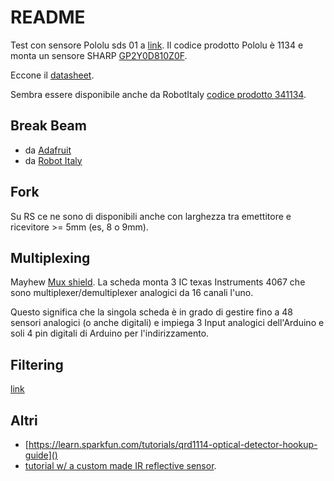 # README

Test con sensore Pololu sds 01 a [link](https://www.pololu.com/product/1134). Il codice prodotto Pololu è 1134 e monta un sensore SHARP [GP2Y0D810Z0F](http://www.sharp-world.com/products/device/lineup/data/pdf/datasheet/gp2y0d810z_e.pdf).

Eccone il [datasheet](http://www.sharp-world.com/products/device/lineup/data/pdf/datasheet/gp2y0d810z_e.pdf).

Sembra essere disponibile anche da RobotItaly [codice prodotto 341134](https://www.robot-italy.com/it/1134-sensore-ir-digitale-10cm-pololu-con-sharp-gp2y0d810z0f.html).

## Break Beam

* da [Adafruit](https://www.adafruit.com/product/2168)
* da [Robot Italy](https://www.robot-italy.com/it/ir-break-beam-sensor-3mm-leds.html)

## Fork

Su RS ce ne sono di disponibili anche con larghezza tra emettitore e ricevitore >= 5mm (es, 8 o 9mm).

## Multiplexing

Mayhew [Mux shield](http://mayhewlabs.com/products/arduino-mux-shield). La scheda monta 3 IC texas Instruments 4067 che sono multiplexer/demultiplexer analogici da 16 canali l'uno.

Questo significa che la singola scheda è in grado di gestire fino a 48 sensori analogici (o anche digitali) e impiega 3 Input analogici dell'Arduino e soli 4 pin digitali di Arduino per l'indirizzamento.

## Filtering

[link](https://www.megunolink.com/articles/3-methods-filter-noisy-arduino-measurements/)

## Altri
* [https://learn.sparkfun.com/tutorials/qrd1114-optical-detector-hookup-guide]()
* [tutorial w/ a custom made IR reflective sensor](http://www.me.umn.edu/courses/me2011/arduino/technotes/irbeam/irbeam.html).
